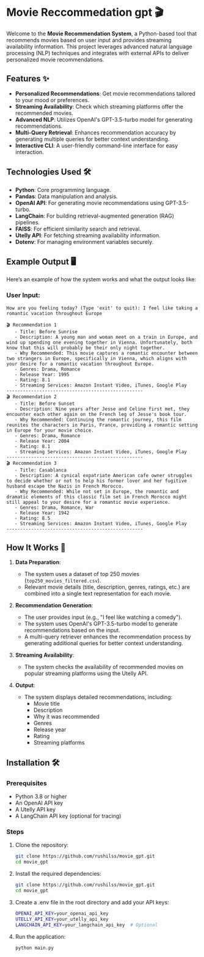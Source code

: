 # Movie Reccommedation gpt 🎬

Welcome to the **Movie Recommendation System**, a Python-based tool that recommends movies based on user input and provides streaming availability information. This project leverages advanced natural language processing (NLP) techniques and integrates with external APIs to deliver personalized movie recommendations.

## Features ✨

- **Personalized Recommendations**: Get movie recommendations tailored to your mood or preferences.
- **Streaming Availability**: Check which streaming platforms offer the recommended movies.
- **Advanced NLP**: Utilizes OpenAI's GPT-3.5-turbo model for generating recommendations.
- **Multi-Query Retrieval**: Enhances recommendation accuracy by generating multiple queries for better context understanding.
- **Interactive CLI**: A user-friendly command-line interface for easy interaction.

## Technologies Used 🛠️

- **Python**: Core programming language.
- **Pandas**: Data manipulation and analysis.
- **OpenAI API**: For generating movie recommendations using GPT-3.5-turbo.
- **LangChain**: For building retrieval-augmented generation (RAG) pipelines.
- **FAISS**: For efficient similarity search and retrieval.
- **Utelly API**: For fetching streaming availability information.
- **Dotenv**: For managing environment variables securely.

## Example Output 🖥️

Here’s an example of how the system works and what the output looks like:

### User Input:
```plaintext
How are you feeling today? (Type 'exit' to quit): I feel like taking a romantic vacation throughout Europe

🎬 Recommendation 1
   - Title: Before Sunrise
   - Description: A young man and woman meet on a train in Europe, and wind up spending one evening together in Vienna. Unfortunately, both know that this will probably be their only night together.
   - Why Recommended: This movie captures a romantic encounter between two strangers in Europe, specifically in Vienna, which aligns with your desire for a romantic vacation throughout Europe.
   - Genres: Drama, Romance
   - Release Year: 1995
   - Rating: 8.1
   - Streaming Services: Amazon Instant Video, iTunes, Google Play
--------------------------------------------------
🎬 Recommendation 2
   - Title: Before Sunset
   - Description: Nine years after Jesse and Celine first met, they encounter each other again on the French leg of Jesse's book tour.
   - Why Recommended: Continuing the romantic journey, this film reunites the characters in Paris, France, providing a romantic setting in Europe for your movie choice.
   - Genres: Drama, Romance
   - Release Year: 2004
   - Rating: 8.1
   - Streaming Services: Amazon Instant Video, iTunes, Google Play
--------------------------------------------------
🎬 Recommendation 3
   - Title: Casablanca
   - Description: A cynical expatriate American cafe owner struggles to decide whether or not to help his former lover and her fugitive husband escape the Nazis in French Morocco.
   - Why Recommended: While not set in Europe, the romantic and dramatic elements of this classic film set in French Morocco might still appeal to your desire for a romantic movie experience.
   - Genres: Drama, Romance, War
   - Release Year: 1942
   - Rating: 8.5
   - Streaming Services: Amazon Instant Video, iTunes, Google Play
--------------------------------------------------
```


## How It Works 🧠

1. **Data Preparation**:
   - The system uses a dataset of top 250 movies (`top250_movies_filtered.csv`).
   - Relevant movie details (title, description, genres, ratings, etc.) are combined into a single text representation for each movie.

2. **Recommendation Generation**:
   - The user provides input (e.g., "I feel like watching a comedy").
   - The system uses OpenAI's GPT-3.5-turbo model to generate recommendations based on the input.
   - A multi-query retriever enhances the recommendation process by generating additional queries for better context understanding.

3. **Streaming Availability**:
   - The system checks the availability of recommended movies on popular streaming platforms using the Utelly API.

4. **Output**:
   - The system displays detailed recommendations, including:
     - Movie title
     - Description
     - Why it was recommended
     - Genres
     - Release year
     - Rating
     - Streaming platforms

## Installation 🛠️

### Prerequisites
- Python 3.8 or higher
- An OpenAI API key
- A Utelly API key
- A LangChain API key (optional for tracing)

### Steps
1. Clone the repository:
   ```bash
   git clone https://github.com/rushilss/movie_gpt.git
   cd movie_gpt
   ```

2. Install the required dependencies:
   ```bash
   git clone https://github.com/rushilss/movie_gpt.git
   cd movie_gpt
   ```

3. Create a .env file in the root directory and add your API keys:
   ```bash
   OPENAI_API_KEY=your_openai_api_key
   UTELLY_API_KEY=your_utelly_api_key
   LANGCHAIN_API_KEY=your_langchain_api_key  # Optional
   ```
   
4. Run the application:
    ```bash
   python main.py
   ```
